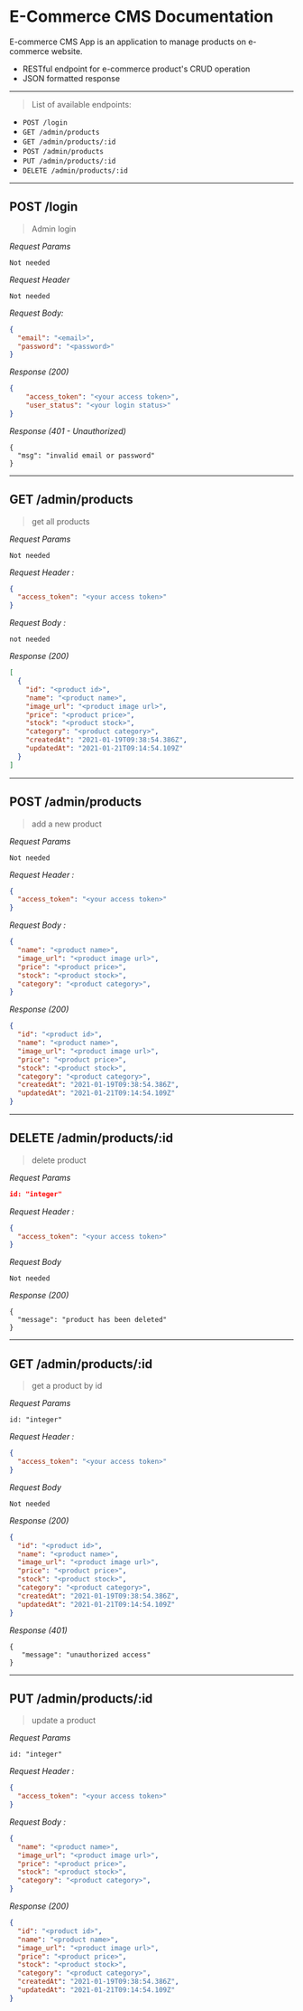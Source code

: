 # E-Commerce CMS Documentation
E-commerce CMS App is an application to manage products on e-commerce website.
* RESTful endpoint for e-commerce product's CRUD operation
* JSON formatted response

---

>List of available endpoints:
​
- `POST /login`
- `GET /admin/products`
- `GET /admin/products/:id`
- `POST /admin/products`
- `PUT /admin/products/:id`
- `DELETE /admin/products/:id`

---
## POST /login

>Admin login

_Request Params_
```
Not needed
```
_Request Header_
```
Not needed
```
_Request Body:_

```json
{
  "email": "<email>",
  "password": "<password>"
}
```

_Response (200)_

```json
{
    "access_token": "<your access token>",
    "user_status": "<your login status>"
}
```
_Response (401 - Unauthorized)_
```
{
  "msg": "invalid email or password"
}
```
---
## GET /admin/products

>get all products

_Request Params_
```
Not needed
```
_Request Header :_
```json
{
  "access_token": "<your access token>"
}
```
_Request Body :_

```
not needed
```

_Response (200)_

```json
[
  {
    "id": "<product id>",
    "name": "<product name>",
    "image_url": "<product image url>",
    "price": "<product price>",
    "stock": "<product stock>",
    "category": "<product category>",
    "createdAt": "2021-01-19T09:38:54.386Z",
    "updatedAt": "2021-01-21T09:14:54.109Z"
  }
]
```
---
## POST /admin/products

>add a new product

_Request Params_
```
Not needed
```
_Request Header :_
```json
{
  "access_token": "<your access token>"
}
```
_Request Body :_

```json
{
  "name": "<product name>",
  "image_url": "<product image url>",
  "price": "<product price>",
  "stock": "<product stock>",
  "category": "<product category>",
}
```
_Response (200)_

```json
{
  "id": "<product id>",
  "name": "<product name>",
  "image_url": "<product image url>",
  "price": "<product price>",
  "stock": "<product stock>",
  "category": "<product category>",
  "createdAt": "2021-01-19T09:38:54.386Z",
  "updatedAt": "2021-01-21T09:14:54.109Z"
}
```
---
## DELETE /admin/products/:id

>delete product

_Request Params_
```json
id: "integer"
```
_Request Header :_

```json
{
  "access_token": "<your access token>"
}
```
_Request Body_
```
Not needed
```

_Response (200)_

```
{
  "message": "product has been deleted"
}
```
---
## GET /admin/products/:id

>get a product by id

_Request Params_
```
id: "integer"
```
_Request Header :_

```json
{
  "access_token": "<your access token>"
}
```
_Request Body_
```
Not needed
```

_Response (200)_

```json
{
  "id": "<product id>",
  "name": "<product name>",
  "image_url": "<product image url>",
  "price": "<product price>",
  "stock": "<product stock>",
  "category": "<product category>",
  "createdAt": "2021-01-19T09:38:54.386Z",
  "updatedAt": "2021-01-21T09:14:54.109Z"
}
```
_Response (401)_
```
{
   "message": "unauthorized access"
}
```
---
## PUT /admin/products/:id

>update a product

_Request Params_
```
id: "integer"
```
_Request Header :_

```json
{
  "access_token": "<your access token>"
}
```

_Request Body :_

```json
{
  "name": "<product name>",
  "image_url": "<product image url>",
  "price": "<product price>",
  "stock": "<product stock>",
  "category": "<product category>",
}
```

_Response (200)_

```json
{
  "id": "<product id>",
  "name": "<product name>",
  "image_url": "<product image url>",
  "price": "<product price>",
  "stock": "<product stock>",
  "category": "<product category>",
  "createdAt": "2021-01-19T09:38:54.386Z",
  "updatedAt": "2021-01-21T09:14:54.109Z"
}
```
